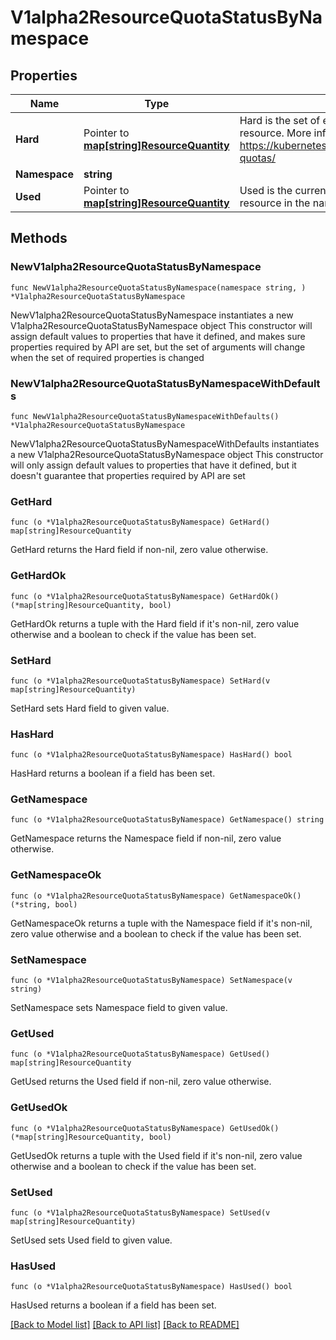 # V1alpha2ResourceQuotaStatusByNamespace

## Properties

Name | Type | Description | Notes
------------ | ------------- | ------------- | -------------
**Hard** | Pointer to [**map[string]ResourceQuantity**](ResourceQuantity.md) | Hard is the set of enforced hard limits for each named resource. More info: https://kubernetes.io/docs/concepts/policy/resource-quotas/ | [optional] 
**Namespace** | **string** |  | 
**Used** | Pointer to [**map[string]ResourceQuantity**](ResourceQuantity.md) | Used is the current observed total usage of the resource in the namespace. | [optional] 

## Methods

### NewV1alpha2ResourceQuotaStatusByNamespace

`func NewV1alpha2ResourceQuotaStatusByNamespace(namespace string, ) *V1alpha2ResourceQuotaStatusByNamespace`

NewV1alpha2ResourceQuotaStatusByNamespace instantiates a new V1alpha2ResourceQuotaStatusByNamespace object
This constructor will assign default values to properties that have it defined,
and makes sure properties required by API are set, but the set of arguments
will change when the set of required properties is changed

### NewV1alpha2ResourceQuotaStatusByNamespaceWithDefaults

`func NewV1alpha2ResourceQuotaStatusByNamespaceWithDefaults() *V1alpha2ResourceQuotaStatusByNamespace`

NewV1alpha2ResourceQuotaStatusByNamespaceWithDefaults instantiates a new V1alpha2ResourceQuotaStatusByNamespace object
This constructor will only assign default values to properties that have it defined,
but it doesn't guarantee that properties required by API are set

### GetHard

`func (o *V1alpha2ResourceQuotaStatusByNamespace) GetHard() map[string]ResourceQuantity`

GetHard returns the Hard field if non-nil, zero value otherwise.

### GetHardOk

`func (o *V1alpha2ResourceQuotaStatusByNamespace) GetHardOk() (*map[string]ResourceQuantity, bool)`

GetHardOk returns a tuple with the Hard field if it's non-nil, zero value otherwise
and a boolean to check if the value has been set.

### SetHard

`func (o *V1alpha2ResourceQuotaStatusByNamespace) SetHard(v map[string]ResourceQuantity)`

SetHard sets Hard field to given value.

### HasHard

`func (o *V1alpha2ResourceQuotaStatusByNamespace) HasHard() bool`

HasHard returns a boolean if a field has been set.

### GetNamespace

`func (o *V1alpha2ResourceQuotaStatusByNamespace) GetNamespace() string`

GetNamespace returns the Namespace field if non-nil, zero value otherwise.

### GetNamespaceOk

`func (o *V1alpha2ResourceQuotaStatusByNamespace) GetNamespaceOk() (*string, bool)`

GetNamespaceOk returns a tuple with the Namespace field if it's non-nil, zero value otherwise
and a boolean to check if the value has been set.

### SetNamespace

`func (o *V1alpha2ResourceQuotaStatusByNamespace) SetNamespace(v string)`

SetNamespace sets Namespace field to given value.


### GetUsed

`func (o *V1alpha2ResourceQuotaStatusByNamespace) GetUsed() map[string]ResourceQuantity`

GetUsed returns the Used field if non-nil, zero value otherwise.

### GetUsedOk

`func (o *V1alpha2ResourceQuotaStatusByNamespace) GetUsedOk() (*map[string]ResourceQuantity, bool)`

GetUsedOk returns a tuple with the Used field if it's non-nil, zero value otherwise
and a boolean to check if the value has been set.

### SetUsed

`func (o *V1alpha2ResourceQuotaStatusByNamespace) SetUsed(v map[string]ResourceQuantity)`

SetUsed sets Used field to given value.

### HasUsed

`func (o *V1alpha2ResourceQuotaStatusByNamespace) HasUsed() bool`

HasUsed returns a boolean if a field has been set.


[[Back to Model list]](../README.md#documentation-for-models) [[Back to API list]](../README.md#documentation-for-api-endpoints) [[Back to README]](../README.md)


